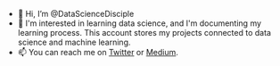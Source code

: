 - 👋 Hi, I’m @DataScienceDisciple
- 👀 I'm interested in learning data science, and I'm documenting my learning process. This account stores my projects connected to data science and machine learning.
- 📫 You can reach me on [Twitter](https://twitter.com/Olearningcurve) or [Medium](https://medium.com/@datasciencedisciple).

<!---
DataScienceDisciple/DataScienceDisciple is a ✨ special ✨ repository because its `README.md` (this file) appears on your GitHub profile.
You can click the Preview link to take a look at your changes.
--->
